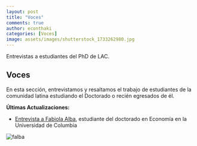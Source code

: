 ```yaml
---
layout: post
title: "Voces"
comments: true
author: econthaki
categories: [Voces]
image: assets/images/shutterstock_1733262980.jpg
---
```


Entrevistas a estudiantes del PhD de LAC.

## Voces

En esta sección, entrevistamos y resaltamos el trabajo de estudiantes de la comunidad latina estudiando el Doctorado o recién egresados de él.


**Últimas Actualizaciones:**

-  [Entrevista a Fabiola Alba][voces-falba], estudiante del doctorado en Economía en la Universidad de Columbia 

[voces-falba]:   https://econthaki.github.io/voces/2021/06/01/voces_falba.html


![falba]({{site.baseurl}}/assets/images/Fabiola-Alba.jpg)

